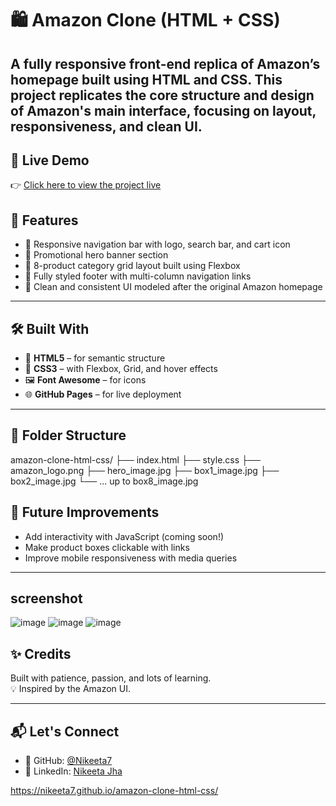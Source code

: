 # 🛍️ Amazon Clone (HTML + CSS)

A fully responsive front-end replica of Amazon’s homepage built using **HTML** and **CSS**. This project replicates the core structure and design of Amazon's main interface, focusing on layout, responsiveness, and clean UI.
---

## 🚀 Live Demo

👉 [Click here to view the project live](https://nikeeta7.github.io/amazon-clone-html-css/)


## 🌟 Features

- 🔹 Responsive navigation bar with logo, search bar, and cart icon  
- 🔹 Promotional hero banner section  
- 🔹 8-product category grid layout built using Flexbox  
- 🔹 Fully styled footer with multi-column navigation links  
- 🔹 Clean and consistent UI modeled after the original Amazon homepage

---

## 🛠️ Built With

- 🧱 **HTML5** – for semantic structure  
- 🎨 **CSS3** – with Flexbox, Grid, and hover effects  
- 🖼️ **Font Awesome** – for icons  
- 🌐 **GitHub Pages** – for live deployment

---

## 📁 Folder Structure

amazon-clone-html-css/
├── index.html
├── style.css
├── amazon_logo.png
├── hero_image.jpg
├── box1_image.jpg
├── box2_image.jpg
└── ... up to box8_image.jpg

## 🙌 Future Improvements

- Add interactivity with JavaScript (coming soon!)
- Make product boxes clickable with links
- Improve mobile responsiveness with media queries

---

## screenshot

![image](https://github.com/user-attachments/assets/91ffb181-d19a-43aa-842e-63c857500696)
![image](https://github.com/user-attachments/assets/59e5597d-5059-4ae1-bbd3-44822780710c)
![image](https://github.com/user-attachments/assets/a3f88f3a-3c60-47ad-a2b7-11f92e70e934)


## ✨ Credits

Built with patience, passion, and lots of learning.  
💡 Inspired by the Amazon UI.

---

## 📬 Let's Connect

- 🔗 GitHub: [@Nikeeta7](https://github.com/Nikeeta7)
- 💼 LinkedIn: [Nikeeta Jha](https://www.linkedin.com/in/nikeeta-jha-62b91a282/)


https://nikeeta7.github.io/amazon-clone-html-css/

